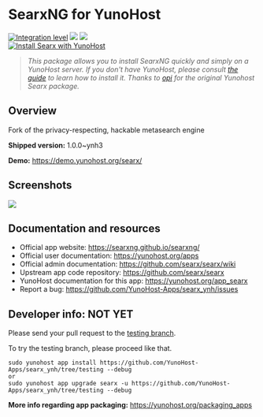 <!--
N.B.: This README was automatically generated by https://github.com/YunoHost/apps/tree/master/tools/README-generator
It shall NOT be edited by hand.
-->

# SearxNG for YunoHost

[![Integration level](https://dash.yunohost.org/integration/searx.svg)](https://dash.yunohost.org/appci/app/searx) ![](https://ci-apps.yunohost.org/ci/badges/searx.status.svg) ![](https://ci-apps.yunohost.org/ci/badges/searx.maintain.svg)  
[![Install Searx with YunoHost](https://install-app.yunohost.org/install-with-yunohost.svg)](https://install-app.yunohost.org/?app=searx)


> *This package allows you to install SearxNG quickly and simply on a YunoHost server.
If you don't have YunoHost, please consult [the guide](https://yunohost.org/#/install) to learn how to install it.
Thanks to [opi](https://github.com/opi) for the original Yunohost Searx package.*

## Overview

Fork of the privacy-respecting, hackable metasearch engine

**Shipped version:** 1.0.0~ynh3

**Demo:** https://demo.yunohost.org/searx/

## Screenshots

![](./doc/screenshots/Screenshot.png)

## Documentation and resources

* Official app website: https://searxng.github.io/searxng/
* Official user documentation: https://yunohost.org/apps
* Official admin documentation: https://github.com/searx/searx/wiki
* Upstream app code repository: https://github.com/searx/searx
* YunoHost documentation for this app: https://yunohost.org/app_searx
* Report a bug: https://github.com/YunoHost-Apps/searx_ynh/issues

## Developer info: NOT YET

Please send your pull request to the [testing branch](https://github.com/YunoHost-Apps/searx_ynh/tree/testing).

To try the testing branch, please proceed like that.
```
sudo yunohost app install https://github.com/YunoHost-Apps/searx_ynh/tree/testing --debug
or
sudo yunohost app upgrade searx -u https://github.com/YunoHost-Apps/searx_ynh/tree/testing --debug
```

**More info regarding app packaging:** https://yunohost.org/packaging_apps
